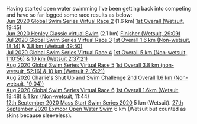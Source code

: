 Having started open water swimming I've been getting back into competing and have so far logged some race results as below: <br>
[Jun 2020 Global Swim Series Virtual Race 2](https://globalswimseries.com/) (1.6 km) [1st Overall (Wetsuit, 19:45)](https://globalswimseries.com/wp-content/uploads/2020/07/GSS-VR2-1.6km-Results.pdf) <br>
[Jun 2020 Henley Classic virtual Swim](https://henleyswim.com/events/henley-classic/) (2.1 km) [Finisher (Wetsuit, 29:09)](https://www.strava.com/activities/3667963534) <br>
[Jul 2020 Global Swim Series Virtual Race 3](https://globalswimseries.com/) [1st Overall 1.6 km (Non-wetsuit, 18:14)](https://globalswimseries.com/wp-content/uploads/2020/07/GSS-Virtual-Race-3-1.6km-Results.pdf) & [3.8 km (Wetsuit 49:50)](https://globalswimseries.com/wp-content/uploads/2020/07/GSS-Virtual-Race-3-3.8km-Results.pdf) <br>
[Jul 2020 Global Swim Series Virtual Race 4](https://globalswimseries.com/) [1st Overall 5 km (Non-wetsuit, 1:10:56)](https://globalswimseries.com/wp-content/uploads/2020/08/GSS-Virtual-Race-4-5km-Results.pdf) & [10 km (Wetsuit 2:37:21)](https://globalswimseries.com/wp-content/uploads/2020/08/GSS-Virtual-Race-4-10km-Results.pdf) <br>
[Aug 2020 Global Swim Series Virtual Race 5](https://globalswimseries.com/) [1st Overall 3.8 km (non-wetsuit, 52:16) & 10 km (Wetsuit 2:35:21)](https://globalswimseries.com/wp-content/uploads/2020/08/GSS-VR5-Race-Results-1.pdf) <br>
[Aug 2020 Charlie's Shut Up and Swim Challenge](https://race.se/en/races/7128/about) [2nd Overall 1.6 km (Non-wetsuit, 19:04))](https://globalswimseries.com/wp-content/uploads/2020/09/Charlies-shut-up-and-swim-results.pdf) <br>
[Aug 2020 Global Swim Series Virtual Race 6](https://globalswimseries.com/) [1st Overall 1.6km (Wetsuit, 18:48) & 1 km (Non-wetsuit, 11:44)](https://globalswimseries.com/wp-content/uploads/2020/07/GSS-VR5-Race-Results-1.pdf) <br>
[12th September 2020 Mass Start Swim Series 2020](http://www.galeforce-events.com/swimming-events/mass-start-swim-series/) 5 km (Wetsuit).
[27th September 2020 Exmoor Open Water Swim](http://exmoorswim.co.uk/) 6 km (Wetsuit but counted as skins because sleeveless).

